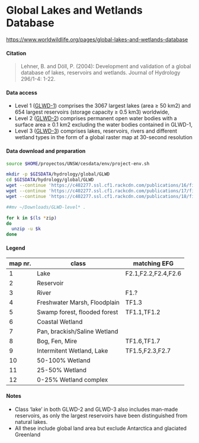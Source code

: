# Global Lakes and Wetlands Database

https://www.worldwildlife.org/pages/global-lakes-and-wetlands-database

#### Citation
> Lehner, B. and Döll, P. (2004): Development and validation of a global database of lakes, reservoirs and wetlands. Journal of Hydrology 296/1-4: 1-22.

#### Data access

* Level 1 ([GLWD-1](https://www.worldwildlife.org/publications/global-lakes-and-wetlands-database-large-lake-polygons-level-1)) comprises the 3067 largest lakes (area ≥ 50 km2) and 654 largest reservoirs (storage capacity ≥ 0.5 km3) worldwide,
* Level 2 ([GLWD-2](https://www.worldwildlife.org/publications/global-lakes-and-wetlands-database-small-lake-polygons-level-2)) comprises permanent open water bodies with a surface area ≥ 0.1 km2 excluding the water bodies contained in GLWD-1,
* Level 3 ([GLWD-3](https://www.worldwildlife.org/publications/global-lakes-and-wetlands-database-lakes-and-wetlands-grid-level-3)) comprises lakes, reservoirs, rivers and different wetland types in the form of a global raster map at 30-second resolution

#### Data download and preparation


```sh
source $HOME/proyectos/UNSW/cesdata/env/project-env.sh

mkdir -p $GISDATA/hydrology/global/GLWD
cd $GISDATA/hydrology/global/GLWD
wget --continue 'https://c402277.ssl.cf1.rackcdn.com/publications/16/files/original/GLWD-level1.zip?1343838522' --output-document='GLWD-level1.zip'
wget --continue 'https://c402277.ssl.cf1.rackcdn.com/publications/17/files/original/GLWD-level2.zip?1343838637'  --output-document='GLWD-level2.zip'
wget --continue 'https://c402277.ssl.cf1.rackcdn.com/publications/18/files/original/GLWD-level3.zip?1343838716' --output-document='GLWD-level3.zip'

##mv ~/Downloads/GLWD-level* .

for k in $(ls *zip)
do
  unzip -u $k
done
```

#### Legend

|map nr.|class|matching EFG|
|---|---|---|
|1|Lake|F2.1,F2.2,F2.4,F2.6|
|2|Reservoir||
|3|River|F1.?|
|4|Freshwater Marsh, Floodplain|TF1.3|
|5|Swamp forest, flooded forest|TF1.1,TF1.2|
|6|Coastal Wetland||
|7|Pan, brackish/Saline Wetland||
|8|Bog, Fen, Mire|TF1.6,TF1.7|
|9|Intermitent Wetland, Lake|TF1.5,F2.3,F2.7|
|10|50-100% Wetland||
|11|25-50% Wetland||
|12|0-25% Wetland complex||



#### Notes
* Class ‘lake’ in both GLWD-2 and GLWD-3 also includes man-made reservoirs, as only the largest reservoirs have been distinguished from natural lakes.
* All these include global land area but exclude Antarctica and glaciated Greenland
